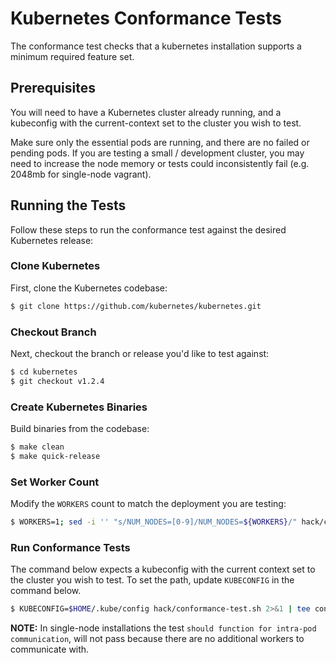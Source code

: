 # Kubernetes Conformance Tests

The conformance test checks that a kubernetes installation supports a minimum required feature set.

## Prerequisites

You will need to have a Kubernetes cluster already running, and a kubeconfig with the current-context set to the cluster you wish to test.

Make sure only the essential pods are running, and there are no failed or pending pods. If you are testing a small / development cluster, you may need to increase the node memory or tests could inconsistently fail (e.g. 2048mb for single-node vagrant).


## Running the Tests

Follow these steps to run the conformance test against the desired Kubernetes release:

### Clone Kubernetes

First, clone the Kubernetes codebase:

```sh
$ git clone https://github.com/kubernetes/kubernetes.git
```

### Checkout Branch

Next, checkout the branch or release you'd like to test against:

```sh
$ cd kubernetes
$ git checkout v1.2.4
```

### Create Kubernetes Binaries

Build binaries from the codebase:

```sh
$ make clean
$ make quick-release
```

### Set Worker Count

Modify the `WORKERS` count to match the deployment you are testing:

```sh
$ WORKERS=1; sed -i '' "s/NUM_NODES=[0-9]/NUM_NODES=${WORKERS}/" hack/conformance-test.sh
```

### Run Conformance Tests

The command below expects a kubeconfig with the current context set to the cluster you wish to test. To set the path, update `KUBECONFIG` in the command below.

```sh
$ KUBECONFIG=$HOME/.kube/config hack/conformance-test.sh 2>&1 | tee conformance.$(date +%FT%T%z).log
```

**NOTE:** In single-node installations the test `should function for intra-pod communication`, will not pass because there are no additional workers to communicate with.
